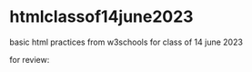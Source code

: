 # htmlclassof14june2023
basic html practices from w3schools for class of 14 june 2023

for review:

